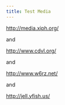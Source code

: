 ```yaml
---
title: Test Media
---
```


http://media.xiph.org/

and

http://www.cdvl.org/

and

http://www.w6rz.net/

and

http://jell.yfish.us/
